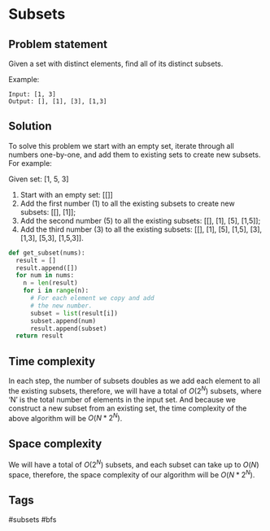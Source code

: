 # Subsets

## Problem statement

Given a set with distinct elements, find all of its distinct subsets.

Example:
```text
Input: [1, 3]
Output: [], [1], [3], [1,3]
```

## Solution 

To solve this problem we start with an empty set, iterate through all numbers one-by-one, and add them to existing sets to create new subsets. For example:

Given set: [1, 5, 3]

1. Start with an empty set: [[]]
2. Add the first number (1) to all the existing subsets to create new subsets: [[], [1]];
3. Add the second number (5) to all the existing subsets: [[], [1], [5], [1,5]];
4. Add the third number (3) to all the existing subsets: [[], [1], [5], [1,5], [3], [1,3], [5,3], [1,5,3]].

```python
def get_subset(nums):
  result = []
  result.append([])
  for num in nums:
    n = len(result)
    for i in range(n):
      # For each element we copy and add
      # the new number.
      subset = list(result[i])
      subset.append(num)
      result.append(subset)
  return result
```

## Time complexity

In each step, the number of subsets doubles as we add each element to all the existing subsets, therefore, we will have a total of $O(2^N)$ subsets, where ‘N’ is the total number of elements in the input set. And because we construct a new subset from an existing set, the time complexity of the above algorithm will be $O(N * 2^N)$.

## Space complexity

We will have a total of $O(2^N)$ subsets, and each subset can take up to $O(N)$ space, therefore, the space complexity of our algorithm will be $O(N * 2^N)$.

## Tags
#subsets #bfs
